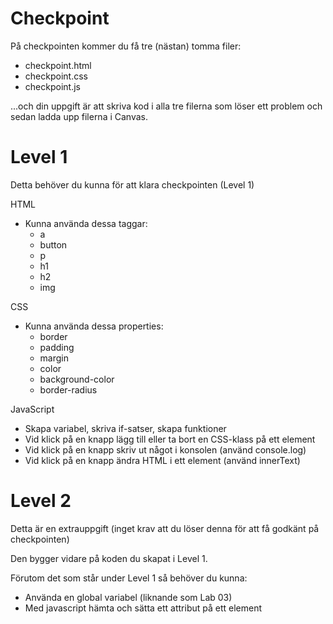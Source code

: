 # Checkpoint

På checkpointen kommer du få tre (nästan) tomma filer:
- checkpoint.html
- checkpoint.css
- checkpoint.js

...och din uppgift är att skriva kod i alla tre filerna som löser ett problem och sedan ladda upp filerna i Canvas.

# Level 1

Detta behöver du kunna för att klara checkpointen (Level 1)

HTML
- Kunna använda dessa taggar: 
    - a
    - button
    - p
    - h1
    - h2
    - img

CSS
- Kunna använda dessa properties: 
    - border
    - padding
    - margin
    - color
    - background-color
    - border-radius

JavaScript
- Skapa variabel, skriva if-satser, skapa funktioner
- Vid klick på en knapp lägg till eller ta bort en CSS-klass på ett element
- Vid klick på en knapp skriv ut något i konsolen (använd console.log)
- Vid klick på en knapp ändra HTML i ett element (använd innerText)

# Level 2

Detta är en extrauppgift (inget krav att du löser denna för att få godkänt på checkpointen)

Den bygger vidare på koden du skapat i Level 1. 

Förutom det som står under Level 1 så behöver du kunna:
- Använda en global variabel (liknande som Lab 03)
- Med javascript hämta och sätta ett attribut på ett element
